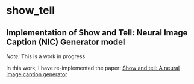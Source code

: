 # show_tell
## Implementation of Show and Tell: Neural Image Caption (NIC) Generator model

*Note:* This is a work in progress

In this work, I have re-implemented the paper: [Show and tell: A neural image caption generator](https://www.cv-foundation.org/openaccess/content_cvpr_2015/html/Vinyals_Show_and_Tell_2015_CVPR_paper.html)
